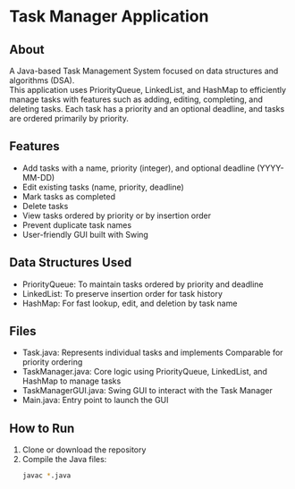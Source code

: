 # Task Manager Application

## About  
A Java-based Task Management System focused on data structures and algorithms (DSA).  
This application uses PriorityQueue, LinkedList, and HashMap to efficiently manage tasks with features such as adding, editing, completing, and deleting tasks. Each task has a priority and an optional deadline, and tasks are ordered primarily by priority.

## Features  
- Add tasks with a name, priority (integer), and optional deadline (YYYY-MM-DD)  
- Edit existing tasks (name, priority, deadline)  
- Mark tasks as completed  
- Delete tasks  
- View tasks ordered by priority or by insertion order  
- Prevent duplicate task names  
- User-friendly GUI built with Swing

## Data Structures Used  
- PriorityQueue: To maintain tasks ordered by priority and deadline  
- LinkedList: To preserve insertion order for task history  
- HashMap: For fast lookup, edit, and deletion by task name  

## Files  
- Task.java: Represents individual tasks and implements Comparable for priority ordering  
- TaskManager.java: Core logic using PriorityQueue, LinkedList, and HashMap to manage tasks  
- TaskManagerGUI.java: Swing GUI to interact with the Task Manager  
- Main.java: Entry point to launch the GUI

## How to Run  
1. Clone or download the repository  
2. Compile the Java files:  
   ```bash
   javac *.java
   
